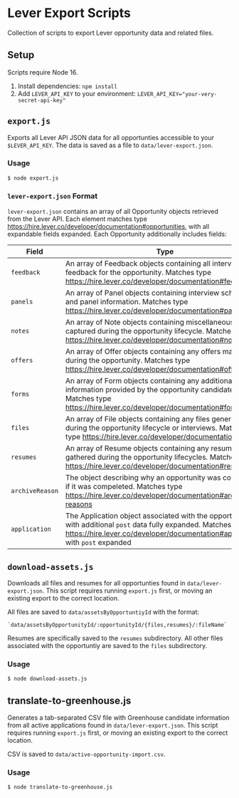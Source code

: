 
# Lever Export Scripts

Collection of scripts to export Lever opportunity data and related files.

## Setup

Scripts require Node 16.

1. Install dependencies: `npm install`
2. Add `LEVER_API_KEY` to your environment: `LEVER_API_KEY="your-very-secret-api-key"`

## `export.js`

Exports all Lever API JSON data for all opportunties accessible to your
`$LEVER_API_KEY`. The data is saved as a file to `data/lever-export.json`.

### Usage

```
$ node export.js
```

### `lever-export.json` Format

`lever-export.json` contains an array of all Opportunity objects retrieved from
the Lever API. Each element matches type 
https://hire.lever.co/developer/documentation#opportunities, with all expandable
fields expanded. Each Opportunity additionally includes fields:

| Field | Type |
| ----- | ---- |
| `feedback` | An array of Feedback objects containing all interview feedback for the opportunity. Matches type https://hire.lever.co/developer/documentation#feedback |
| `panels` | An array of Panel objects containing interview schedules and panel information. Matches type https://hire.lever.co/developer/documentation#panels |
| `notes` | An array of Note objects containing miscellaneous notes captured during the opportunity lifecycle. Matches type https://hire.lever.co/developer/documentation#notes |
| `offers` | An array of Offer objects containing any offers made during the opportunity. Matches type https://hire.lever.co/developer/documentation#offers |
| `forms` | An array of Form objects containing any additional information provided by the opportunity candidate. Matches type https://hire.lever.co/developer/documentation#forms |
| `files` | An array of File objects containing any files generated during the opportunity lifecycle or interviews. Matches type https://hire.lever.co/developer/documentation#files |
| `resumes` | An array of Resume objects containing any resumes gathered during the opportunity lifecycles. Matches type https://hire.lever.co/developer/documentation#resumes |
| `archiveReason` | The object describing why an opportunity was completed, if it was compeleted. Matches type https://hire.lever.co/developer/documentation#archive-reasons |
| `application` | The Application object associated with the opportuntiy, with additional `post` data fully expanded. Matches type https://hire.lever.co/developer/documentation#applications with `post` expanded |

## `download-assets.js`

Downloads all files and resumes for all opportunties found in
`data/lever-export.json`. This script requires running `export.js` first, or
moving an existing export to the correct location.

All files are saved to `data/assetsByOpportuntiyId` with the format:

```
`data/assetsByOpportunityId/:opportunityId/{files,resumes}/:fileName`
```

Resumes are specifically saved to the `resumes` subdirectory. All other files
associated with the opportuntiy are saved to the `files` subdirectory.

### Usage

```
$ node download-assets.js
```

## translate-to-greenhouse.js

Generates a tab-separated CSV file with Greenhouse candidate information from
all active applications found in `data/lever-export.json`. This script requires
running `export.js` first, or moving an existing export to the correct location.

CSV is saved to `data/active-opportunity-import.csv`.

### Usage

```
$ node translate-to-greenhouse.js
```
